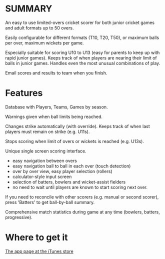 # SUMMARY

An easy to use limited-overs cricket scorer for both junior cricket games and adult formats up to 50 overs.

Easily configurable for different formats (T10, T20, T50), or maximum balls per over, maximum wickets per game.

Especially suitable for scoring U10 to U13 (easy for parents to keep up with rapid junior games).  Keeps track of when players are nearing their limit of balls in junior games.  Handles even the most unusual combinations of play.

Email scores and results to team when you finish.

# Features 

Database with Players, Teams, Games by season.

Warnings given when ball limits being reached.

Changes strike automatically (with override).  Keeps track of when last players must remain on strike (e.g. U11s).

Stops scoring when limit of overs or wickets is reached (e.g. U13s).

Unique single screen scoring interface. 
- easy navigation between overs
- easy navigation ball to ball in each over (touch detection)
- over by over view, easy player selection (rollers)
- calculator-style input screen
- selection of batters, bowlers and wicket-assist fielders
- no need to wait until players are known to start scoring next over.

If you need to reconcile with other scorers (e.g. manual or second scorer), press 'Batters' to get ball-by-ball summary.

Comprehensive match statistics during game at any time (bowlers, batters, progressive).

# Where to get it

[The app page at the iTunes store](https://itunes.apple.com/us/app/junior-cricket-scorer/id1437125243?ls=1&mt=8)
